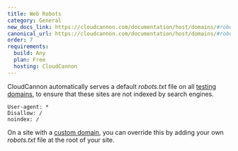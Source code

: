 ```yaml
---
title: Web Robots
category: General
new_docs_link: https://cloudcannon.com/documentation/host/domains/#robots-txt
canonical_url: https://cloudcannon.com/documentation/host/domains/#robots-txt
order: 7
requirements:
  build: Any
  plan: Free
  hosting: CloudCannon
---
```

CloudCannon automatically serves a default *robots.txt* file on all [testing domains](/hosting/domains/testing-domains), to ensure that these sites are not indexed by search engines.

```
User-agent: *
Disallow: /
noindex: /
```

On a site with a [custom domain](/hosting/domains/custom-domains), you can override this by adding your own *robots.txt* file at the root of your site.